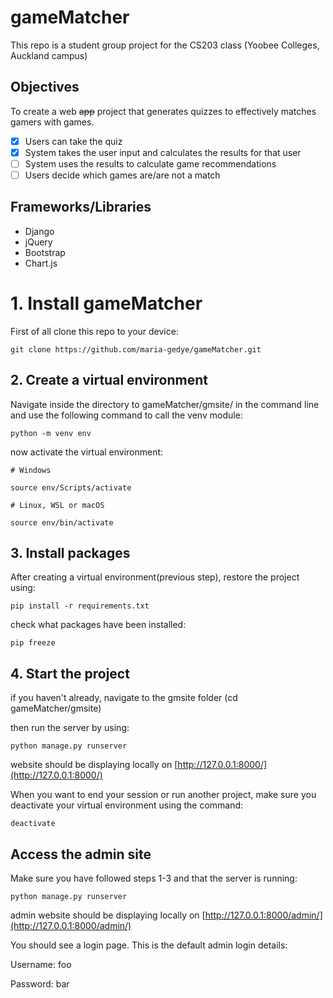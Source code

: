 # gameMatcher
This repo is a student group project for the CS203 class (Yoobee Colleges, Auckland campus)

## Objectives

To create a web ~~app~~ project that generates quizzes to effectively matches gamers with games. 

- [X] Users can take the quiz
- [X] System takes the user input and calculates the results for that user
- [ ] System uses the results to calculate game recommendations
- [ ] Users decide which games are/are not a match

## Frameworks/Libraries

- Django
- jQuery
- Bootstrap
- Chart.js


# 1. Install gameMatcher

First of all clone this repo to your device:

`git clone https://github.com/maria-gedye/gameMatcher.git`


## 2. Create a virtual environment

Navigate inside the directory to gameMatcher/gmsite/
in the command line and use the following command to call the venv module:

`python -m venv env`

now activate the virtual environment:

`# Windows`

`source env/Scripts/activate`

`# Linux, WSL or macOS`

`source env/bin/activate`


## 3. Install packages

After creating a virtual environment(previous step), restore the project using:

`pip install -r requirements.txt`

check what packages have been installed:

`pip freeze`


## 4. Start the project

if you haven't already, navigate to the gmsite folder (cd gameMatcher/gmsite)

then run the server by using: 

`python manage.py runserver`

website should be displaying locally on [http://127.0.0.1:8000/](http://127.0.0.1:8000/)

When you want to end your session or run another project, make sure you deactivate your virtual environment using the command:

`deactivate`



## Access the admin site

Make sure you have followed steps 1-3 and that the server is running:

`python manage.py runserver`

admin website should be displaying locally on [http://127.0.0.1:8000/admin/](http://127.0.0.1:8000/admin/)

You should see a login page. This is the default admin login details:

Username: foo

Password: bar